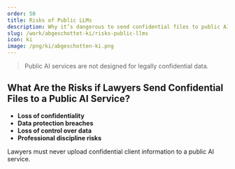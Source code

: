 ```yaml
---
order: 50
title: Risks of Public LLMs
description: Why it’s dangerous to send confidential files to public AI
slug: /work/abgeschottet-ki/risks-public-llms
icon: ki
image: /png/ki/abgeschotten-ki.png
---
```


> Public AI services are not designed for legally confidential data.

## What Are the Risks if Lawyers Send Confidential Files to a Public AI Service?

- **Loss of confidentiality**
- **Data protection breaches**
- **Loss of control over data**
- **Professional discipline risks**

Lawyers must never upload confidential client information to a public AI service.

